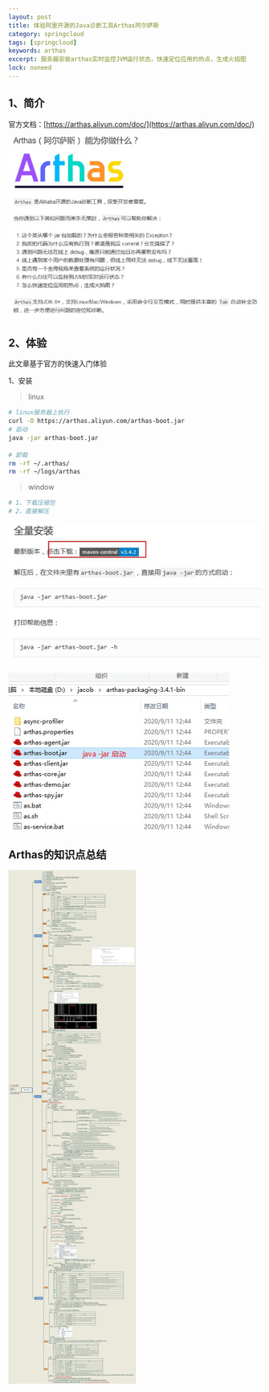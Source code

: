 ```yaml
---
layout: post
title: 体验阿里开源的Java诊断工具Arthas阿尔萨斯
category: springcloud
tags: [springcloud]
keywords: arthas
excerpt: 服务器安装arthas实时监控JVM运行状态，快速定位应用的热点，生成火焰图
lock: noneed
---
```


## 1、简介

官方文档：[https://arthas.aliyun.com/doc/](https://arthas.aliyun.com/doc/)

![](\assets\images\2020\java\ali-arthas-1.jpg)

## 2、体验

此文章基于官方的快速入门体验

1、安装

> linux

```sh
# linux服务器上执行
curl -O https://arthas.aliyun.com/arthas-boot.jar
# 启动
java -jar arthas-boot.jar

# 卸载
rm -rf ~/.arthas/
rm -rf ~/logs/arthas
```

> window

```sh
# 1、下载压缩包
# 2、直接解压
```

![](\assets\images\tools\window-install-arthas.jpg)

![](\assets\images\tools\window-install-arthas-2.jpg)

## Arthas的知识点总结

![](\assets\images\2020\springcloud\ali-arthas.png)